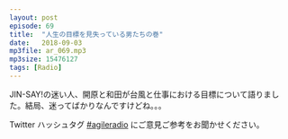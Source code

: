 ```yaml
---
layout: post
episode: 69
title:  "人生の目標を見失っている男たちの巻"
date:   2018-09-03
mp3file: ar_069.mp3
mp3size: 15476127
tags: [Radio]
---
```


JIN-SAY!の迷い人、開原と和田が台風と仕事における目標について語りました。結局、迷ってばかりなんですけどね。。。

Twitter ハッシュタグ [#agileradio](https://twitter.com/intent/tweet?hashtags=agileradio) にご意見ご参考をお聞かせください。

